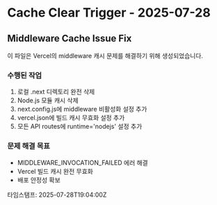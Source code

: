# Cache Clear Trigger - 2025-07-28

## Middleware Cache Issue Fix

이 파일은 Vercel의 middleware 캐시 문제를 해결하기 위해 생성되었습니다.

### 수행된 작업
1. 로컬 .next 디렉토리 완전 삭제
2. Node.js 모듈 캐시 삭제
3. next.config.js에 middleware 비활성화 설정 추가
4. vercel.json에 빌드 캐시 무효화 설정 추가
5. 모든 API routes에 runtime='nodejs' 설정 추가

### 문제 해결 목표
- MIDDLEWARE_INVOCATION_FAILED 에러 해결
- Vercel 빌드 캐시 완전 무효화
- 배포 안정성 확보

타임스탬프: 2025-07-28T19:04:00Z